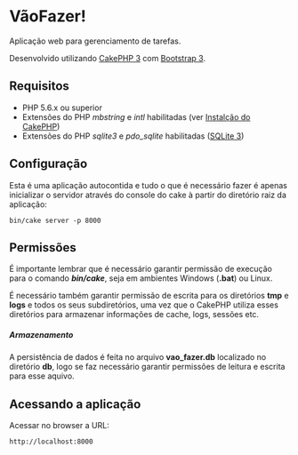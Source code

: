 # VãoFazer!
Aplicação web para gerenciamento de tarefas.

Desenvolvido utilizando [CakePHP 3][cake3] com [Bootstrap 3][bs3].

## Requisitos
* PHP 5.6.x ou superior
* Extensões do PHP _mbstring_ e _intl_ habilitadas (ver [Instalção do CakePHP][cakereq])
* Extensões do PHP _sqlite3_ e _pdo_sqlite_ habilitadas ([SQLite 3][sqlite])

## Configuração
Esta é uma aplicação autocontida e tudo o que é necessário fazer é apenas inicializar o servidor através do console do cake à partir do diretório raiz da aplicação:
```
bin/cake server -p 8000
```

## Permissões
É importante lembrar que é necessário garantir permissão de execução para o comando **_bin/cake_**, seja em ambientes Windows (**.bat**) ou Linux.

É necessário também garantir permissão de escrita para os diretórios **tmp** e **logs** e todos os seus subdiretórios, uma vez que o CakePHP utiliza esses diretórios para armazenar informações de cache, logs, sessões etc.

##### Armazenamento
A persistência de dados é feita no arquivo **vao_fazer.db** localizado no diretório **db**, logo se faz necessário garantir permissões de leitura e escrita para esse aquivo.

## Acessando a aplicação
Acessar no browser a URL:
```
http://localhost:8000
```

[cake3]:http://cakephp.org
[bs3]:http://getbootstrap.com
[cakereq]:http://book.cakephp.org/3.0/en/installation.html#requirements
[sqlite]:http://sqlite.org
